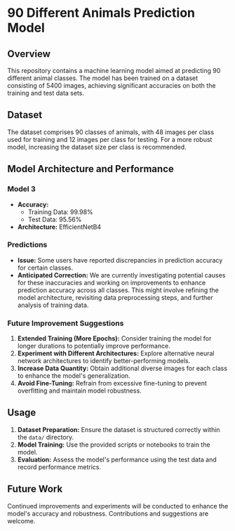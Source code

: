# 90 Different Animals Prediction Model

## Overview

This repository contains a machine learning model aimed at predicting 90 different animal classes. The model has been trained on a dataset consisting of 5400 images, achieving significant accuracies on both the training and test data sets.

## Dataset

The dataset comprises 90 classes of animals, with 48 images per class used for training and 12 images per class for testing. For a more robust model, increasing the dataset size per class is recommended.

## Model Architecture and Performance

### Model 3

- **Accuracy:**
    - Training Data: 99.98%
    - Test Data: 95.56%
- **Architecture:** EfficientNetB4

### Predictions
- **Issue:** Some users have reported discrepancies in prediction accuracy for certain classes.
- **Anticipated Correction:** We are currently investigating potential causes for these inaccuracies and working on improvements to enhance prediction accuracy across all classes. This might involve refining the model architecture, revisiting data preprocessing steps, and further analysis of training data.


### Future Improvement Suggestions

1. **Extended Training (More Epochs):** Consider training the model for longer durations to potentially improve performance.
2. **Experiment with Different Architectures:** Explore alternative neural network architectures to identify better-performing models.
3. **Increase Data Quantity:** Obtain additional diverse images for each class to enhance the model's generalization.
4. **Avoid Fine-Tuning:** Refrain from excessive fine-tuning to prevent overfitting and maintain model robustness.
   
## Usage

1. **Dataset Preparation:** Ensure the dataset is structured correctly within the `data/` directory.
2. **Model Training:** Use the provided scripts or notebooks to train the model.
3. **Evaluation:** Assess the model's performance using the test data and record performance metrics.

## Future Work

Continued improvements and experiments will be conducted to enhance the model's accuracy and robustness. Contributions and suggestions are welcome.
